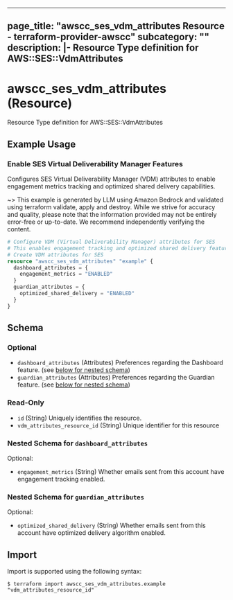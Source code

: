 
---
page_title: "awscc_ses_vdm_attributes Resource - terraform-provider-awscc"
subcategory: ""
description: |-
  Resource Type definition for AWS::SES::VdmAttributes
---

# awscc_ses_vdm_attributes (Resource)

Resource Type definition for AWS::SES::VdmAttributes

## Example Usage

### Enable SES Virtual Deliverability Manager Features

Configures SES Virtual Deliverability Manager (VDM) attributes to enable engagement metrics tracking and optimized shared delivery capabilities.

~> This example is generated by LLM using Amazon Bedrock and validated using terraform validate, apply and destroy. While we strive for accuracy and quality, please note that the information provided may not be entirely error-free or up-to-date. We recommend independently verifying the content.

```terraform
# Configure VDM (Virtual Deliverability Manager) attributes for SES
# This enables engagement tracking and optimized shared delivery features
# Create VDM attributes for SES
resource "awscc_ses_vdm_attributes" "example" {
  dashboard_attributes = {
    engagement_metrics = "ENABLED"
  }
  guardian_attributes = {
    optimized_shared_delivery = "ENABLED"
  }
}
```

<!-- schema generated by tfplugindocs -->
## Schema

### Optional

- `dashboard_attributes` (Attributes) Preferences regarding the Dashboard feature. (see [below for nested schema](#nestedatt--dashboard_attributes))
- `guardian_attributes` (Attributes) Preferences regarding the Guardian feature. (see [below for nested schema](#nestedatt--guardian_attributes))

### Read-Only

- `id` (String) Uniquely identifies the resource.
- `vdm_attributes_resource_id` (String) Unique identifier for this resource

<a id="nestedatt--dashboard_attributes"></a>
### Nested Schema for `dashboard_attributes`

Optional:

- `engagement_metrics` (String) Whether emails sent from this account have engagement tracking enabled.


<a id="nestedatt--guardian_attributes"></a>
### Nested Schema for `guardian_attributes`

Optional:

- `optimized_shared_delivery` (String) Whether emails sent from this account have optimized delivery algorithm enabled.

## Import

Import is supported using the following syntax:

```shell
$ terraform import awscc_ses_vdm_attributes.example "vdm_attributes_resource_id"
```
